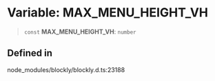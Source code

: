 # Variable: MAX_MENU_HEIGHT_VH

> `const` **MAX_MENU_HEIGHT_VH**: `number`

## Defined in

node_modules/blockly/blockly.d.ts:23188
